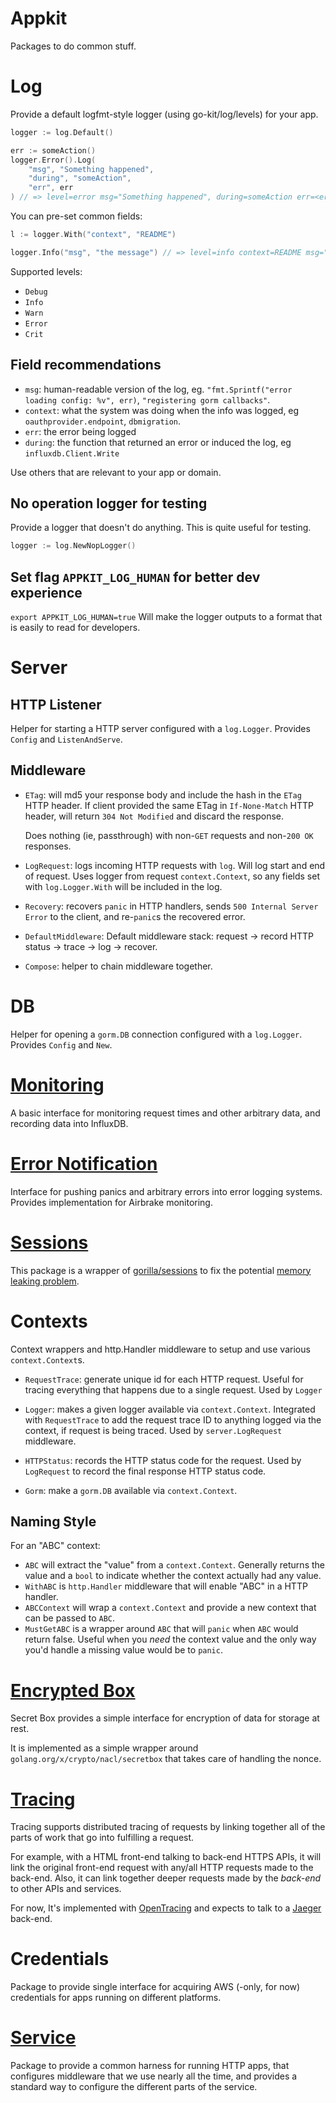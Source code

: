 # Appkit

Packages to do common stuff.

# Log

Provide a default logfmt-style logger (using go-kit/log/levels) for your app.

```go
logger := log.Default()

err := someAction()
logger.Error().Log(
    "msg", "Something happened",
    "during", "someAction",
    "err", err
) // => level=error msg="Something happened", during=someAction err=<error as string>
```

You can pre-set common fields:

```go
l := logger.With("context", "README")

logger.Info("msg", "the message") // => level=info context=README msg="the message"
```


Supported levels:

* `Debug`
* `Info`
* `Warn`
* `Error`
* `Crit`

## Field recommendations

* `msg`: human-readable version of the log, eg. `"fmt.Sprintf("error loading config: %v", err)`, `"registering gorm callbacks"`.
* `context`: what the system was doing when the info was logged, eg `oauthprovider.endpoint`, `dbmigration`.
* `err`: the error being logged
* `during`: the function that returned an error or induced the log, eg `influxdb.Client.Write`

Use others that are relevant to your app or domain.

## No operation logger for testing

Provide a logger that doesn't do anything. This is quite useful for testing.

```go
logger := log.NewNopLogger()
```

## Set flag `APPKIT_LOG_HUMAN` for better dev experience

`export APPKIT_LOG_HUMAN=true` Will make the logger outputs to a format that is easily to read for developers.


# Server

## HTTP Listener

Helper for starting a HTTP server configured with a `log.Logger`. Provides `Config` and `ListenAndServe`.

## Middleware

* `ETag`: will md5 your response body and include the hash in the `ETag` HTTP header. If client provided the same ETag in `If-None-Match` HTTP header, will return `304 Not Modified` and discard the response.

  Does nothing (ie, passthrough) with non-`GET` requests and non-`200 OK` responses.

* `LogRequest`: logs incoming HTTP requests with `log`. Will log start and end of request. Uses logger from request `context.Context`, so any fields set with `log.Logger.With` will be included in the log.

* `Recovery`: recovers `panic` in HTTP handlers, sends `500 Internal Server Error` to the client, and re-`panic`s the recovered error.

* `DefaultMiddleware`: Default middleware stack: request -> record HTTP status -> trace -> log -> recover.

* `Compose`: helper to chain middleware together.

# DB

Helper for opening a `gorm.DB` connection configured with a `log.Logger`. Provides `Config` and `New`.

# [Monitoring](monitoring/README.md)

A basic interface for monitoring request times and other arbitrary data, and recording data into InfluxDB.

# [Error Notification](errornotifier/README.md)

Interface for pushing panics and arbitrary errors into error logging systems. Provides implementation for Airbrake monitoring.

# [Sessions](sessions/README.md)

This package is a wrapper of [gorilla/sessions](https://www.github.com/gorilla/sessions) to fix the potential [memory leaking problem](https://qortex.com/theplant#groups/560b63da8d93e34b8500da28/entry/58a297e98d93e316d10328f3).

# Contexts

Context wrappers and http.Handler middleware to setup and use various `context.Context`s.

* `RequestTrace`: generate unique id for each HTTP request. Useful for tracing everything that happens due to a single request. Used by `Logger`

* `Logger`: makes a given logger available via `context.Context`. Integrated with `RequestTrace` to add the request trace ID to anything logged via the context, if request is being traced. Used by `server.LogRequest` middleware.

* `HTTPStatus`: records the HTTP status code for the request. Used by `LogRequest` to record the final response HTTP status code.

* `Gorm`: make a `gorm.DB` available via `context.Context`.


## Naming Style

For an "ABC" context:

* `ABC` will extract the "value" from a `context.Context`. Generally returns the value and a `bool` to indicate whether the context actually had any value.
* `WithABC` is `http.Handler` middleware that will enable "ABC" in a HTTP handler.
* `ABCContext` will wrap a `context.Context` and provide a new context that can be passed to `ABC`.
* `MustGetABC` is a wrapper around `ABC` that will `panic` when `ABC` would return false. Useful when you *need* the context value and the only way you'd handle a missing value would be to `panic`.

# [Encrypted Box](encryptedbox/README.md)

Secret Box provides a simple interface for encryption of data for storage at rest.

It is implemented as a simple wrapper around `golang.org/x/crypto/nacl/secretbox` that takes care of handling the nonce.

# [Tracing](tracing/README.md)

Tracing supports distributed tracing of requests by linking together
all of the parts of work that go into fulfilling a request.

For example, with a HTML front-end talking to back-end HTTPS APIs, it
will link the original front-end request with any/all HTTP requests
made to the back-end. Also, it can link together deeper requests made
by the *back-end* to other APIs and services.

For now, It's implemented with [OpenTracing](https://opentracing.io)
and expects to talk to a [Jaeger](https://www.jaegertracing.io)
back-end.

# Credentials

Package to provide single interface for acquiring AWS (-only, for now)
credentials for apps running on different platforms.

# [Service](service/README.md)

Package to provide a common harness for running HTTP apps, that
configures middleware that we use nearly all the time, and provides a
standard way to configure the different parts of the service.
